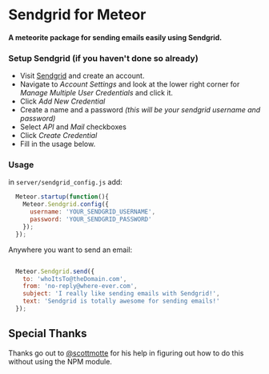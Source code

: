 Sendgrid for Meteor
===============

#### A meteorite package for sending emails easily using Sendgrid.

### Setup Sendgrid (if you haven't done so already)

* Visit [Sendgrid](http://sendgrid.com) and create an account.
* Navigate to *Account Settings* and look at the lower right corner for *Manage Multiple User Credentials* and click it.
* Click *Add New Credential*
* Create a name and a password *(this will be your sendgrid username and password)*
* Select *API* and *Mail* checkboxes
* Click *Create Credential*
* Fill in the usage below.

### Usage

in `server/sendgrid_config.js` add:
```javascript
  Meteor.startup(function(){
    Meteor.Sendgrid.config({
      username: 'YOUR_SENDGRID_USERNAME',
      password: 'YOUR_SENDGRID_PASSWORD'
    });
  });
```

Anywhere you want to send an email:

```javascript

  Meteor.Sendgrid.send({
    to: 'whoItsTo@theDomain.com',
    from: 'no-reply@where-ever.com',
    subject: 'I really like sending emails with Sendgrid!',
    text: 'Sendgrid is totally awesome for sending emails!'
  });
```

## Special Thanks
Thanks go out to [@scottmotte](https://twitter.com/scottmotte) for his help in figuring out how to do this without using the NPM module.
